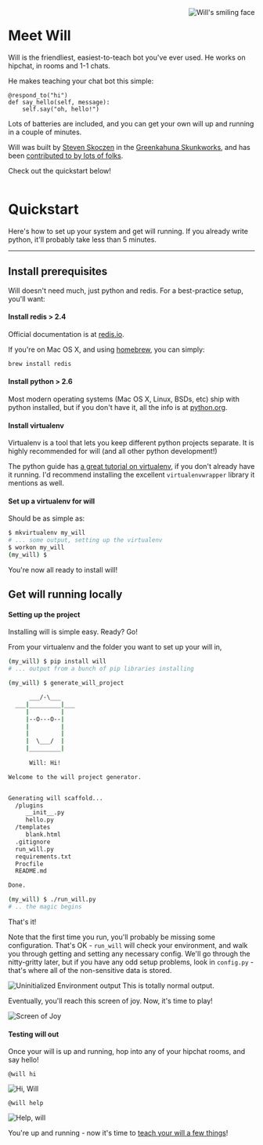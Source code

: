 <img align="right" src="/img/will-head.png" alt="Will's smiling face" title="Will's smiling face" style="border:0;" />


# Meet Will

Will is the friendliest, easiest-to-teach bot you've ever used.  He works on hipchat, in rooms and 1-1 chats.

He makes teaching your chat bot this simple:

```
@respond_to("hi")
def say_hello(self, message):
    self.say("oh, hello!")
```

Lots of batteries are included, and you can get your own will up and running in a couple of minutes.  

Will was built by [Steven Skoczen](http://stevenskoczen.com) in the [Greenkahuna Skunkworks](http://skunkworks.greenkahuna.com), and has been [contributed to by lots of folks](hack.md#shoulders).


Check out the quickstart below!

<div style="width:100%;clear:both;"></div>

# Quickstart

Here's how to set up your system and get will running.  If you already write python, it'll probably take less than 5 minutes.

---

## Install prerequisites

Will doesn't need much, just python and redis.  For a best-practice setup, you'll want:

#### Install redis > 2.4

Official documentation is at [redis.io](http://redis.io/).

If you're on Mac OS X, and using [homebrew](http://brew.sh/), you can simply:

```bash
brew install redis
```

#### Install python > 2.6

Most modern operating systems (Mac OS X, Linux, BSDs, etc) ship with python installed, but if you don't have it, all the info is at [python.org](https://www.python.org/).

#### Install virtualenv

Virtualenv is a tool that lets you keep different python projects separate. It is highly recommended for will (and all other python development!)

The python guide has [a great tutorial on virtualenv](http://docs.python-guide.org/en/latest/dev/virtualenvs/), if you don't already have it running.  I'd recommend installing the excellent `virtualenvwrapper` library it mentions as well.

#### Set up a virtualenv for will

Should be as simple as:

```bash
$ mkvirtualenv my_will
# ... some output, setting up the virtualenv
$ workon my_will
(my_will) $ 
```

You're now all ready to install will!



## Get will running locally

#### Setting up the project

Installing will is simple easy.  Ready? Go!

From your virtualenv and the folder you want to set up your will in,

```bash
(my_will) $ pip install will
# ... output from a bunch of pip libraries installing

(my_will) $ generate_will_project

      ___/-\___
  ___|_________|___
     |         |
     |--O---O--|
     |         |
     |         |
     |  \___/  |
     |_________|
           
      Will: Hi!

Welcome to the will project generator.


Generating will scaffold...
  /plugins
     __init__.py
     hello.py
  /templates
     blank.html
  .gitignore
  run_will.py
  requirements.txt
  Procfile
  README.md

Done.

(my_will) $ ./run_will.py
# .. the magic begins
```

That's it!  

Note that the first time you run, you'll probably be missing some configuration. That's OK - `run_will` will check your environment, and walk you through getting and setting any necessary config.  We'll go through the nitty-gritty later, but if you have any odd setup problems, look in `config.py` - that's where all of the non-sensitive data is stored.

![Uninitialized Environment output](/img/uninitialized_env.gif)
This is totally normal output.

Eventually, you'll reach this screen of joy.  Now, it's time to play!

![Screen of Joy](/img/screen_of_joy.gif)

#### Testing will out

Once your will is up and running, hop into any of your hipchat rooms, and say hello!

`@will hi`

![Hi, Will](/img/hi.gif)

`@will help`

![Help, will](/img/help.gif)

You're up and running - now it's time to [teach your will a few things](plugins/basics.md)!